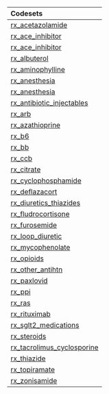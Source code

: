 |Codesets                   |
|:--------------------------|
|[rx_acetazolamide](https://pedsnet.github.io/Variable-Dictionary/pages/medications/rx_acetazolamide_md_page.html)|
|[rx_ace_inhibitor](https://pedsnet.github.io/Variable-Dictionary/pages/medications/rx_ace_inhibitor_md_page.html)|
|[rx_ace_inhibitor](https://pedsnet.github.io/Variable-Dictionary/pages/medications/rx_ace_inhibitor_md_page.html)|
|[rx_albuterol](https://pedsnet.github.io/Variable-Dictionary/pages/medications/rx_albuterol_md_page.html)|
|[rx_aminophylline](https://pedsnet.github.io/Variable-Dictionary/pages/medications/rx_aminophylline_md_page.html)|
|[rx_anesthesia](https://pedsnet.github.io/Variable-Dictionary/pages/medications/rx_anesthesia_md_page.html)|
|[rx_anesthesia](https://pedsnet.github.io/Variable-Dictionary/pages/medications/rx_anesthesia_md_page.html)|
|[rx_antibiotic_injectables](https://pedsnet.github.io/Variable-Dictionary/pages/medications/rx_antibiotic_injectables_md_page.html)|
|[rx_arb](https://pedsnet.github.io/Variable-Dictionary/pages/medications/rx_arb_md_page.html)|
|[rx_azathioprine](https://pedsnet.github.io/Variable-Dictionary/pages/medications/rx_azathioprine_md_page.html)|
|[rx_b6](https://pedsnet.github.io/Variable-Dictionary/pages/medications/rx_b6_md_page.html)|
|[rx_bb](https://pedsnet.github.io/Variable-Dictionary/pages/medications/rx_bb_md_page.html)|
|[rx_ccb](https://pedsnet.github.io/Variable-Dictionary/pages/medications/rx_ccb_md_page.html)|
|[rx_citrate](https://pedsnet.github.io/Variable-Dictionary/pages/medications/rx_citrate_md_page.html)|
|[rx_cyclophosphamide](https://pedsnet.github.io/Variable-Dictionary/pages/medications/rx_cyclophosphamide_md_page.html)|
|[rx_deflazacort](https://pedsnet.github.io/Variable-Dictionary/pages/medications/rx_deflazacort_md_page.html)|
|[rx_diuretics_thiazides](https://pedsnet.github.io/Variable-Dictionary/pages/medications/rx_diuretics_thiazides_md_page.html)|
|[rx_fludrocortisone](https://pedsnet.github.io/Variable-Dictionary/pages/medications/rx_fludrocortisone_md_page.html)|
|[rx_furosemide](https://pedsnet.github.io/Variable-Dictionary/pages/medications/rx_furosemide_md_page.html)|
|[rx_loop_diuretic](https://pedsnet.github.io/Variable-Dictionary/pages/medications/rx_loop_diuretic_md_page.html)|
|[rx_mycophenolate](https://pedsnet.github.io/Variable-Dictionary/pages/medications/rx_mycophenolate_md_page.html)|
|[rx_opioids](https://pedsnet.github.io/Variable-Dictionary/pages/medications/rx_opioids_md_page.html)|
|[rx_other_antihtn](https://pedsnet.github.io/Variable-Dictionary/pages/medications/rx_other_antihtn_md_page.html)|
|[rx_paxlovid](https://pedsnet.github.io/Variable-Dictionary/pages/medications/rx_paxlovid_md_page.html)|
|[rx_ppi](https://pedsnet.github.io/Variable-Dictionary/pages/medications/rx_ppi_md_page.html)|
|[rx_ras](https://pedsnet.github.io/Variable-Dictionary/pages/medications/rx_ras_md_page.html)|
|[rx_rituximab](https://pedsnet.github.io/Variable-Dictionary/pages/medications/rx_rituximab_md_page.html)|
|[rx_sglt2_medications](https://pedsnet.github.io/Variable-Dictionary/pages/medications/rx_sglt2_medications_md_page.html)|
|[rx_steroids](https://pedsnet.github.io/Variable-Dictionary/pages/medications/rx_steroids_md_page.html)|
|[rx_tacrolimus_cyclosporine](https://pedsnet.github.io/Variable-Dictionary/pages/medications/rx_tacrolimus_cyclosporine_md_page.html)|
|[rx_thiazide](https://pedsnet.github.io/Variable-Dictionary/pages/medications/rx_thiazide_md_page.html)|
|[rx_topiramate](https://pedsnet.github.io/Variable-Dictionary/pages/medications/rx_topiramate_md_page.html)|
|[rx_zonisamide](https://pedsnet.github.io/Variable-Dictionary/pages/medications/rx_zonisamide_md_page.html)|
